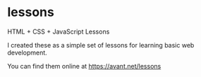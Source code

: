 # lessons

HTML + CSS + JavaScript Lessons

I created these as a simple set of lessons for learning basic web development. 

You can find them online at https://avant.net/lessons
